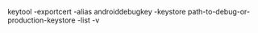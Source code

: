 keytool -exportcert -alias androiddebugkey -keystore path-to-debug-or-production-keystore -list -v 
